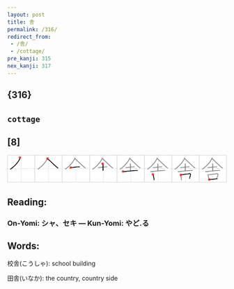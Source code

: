 ```yaml
---
layout: post
title: 舎
permalink: /316/
redirect_from:
 - /舎/
 - /cottage/
pre_kanji: 315
nex_kanji: 317
---
```


## {316}

## `cottage`

## [8]

<div class="stroke"><img src="../images/E8888E.png" /></div>

## Reading:

### On-Yomi: シャ、セキ &mdash; Kun-Yomi: やど.る

## Words:

校舎(こうしゃ): school building

田舎(いなか): the country, country side
